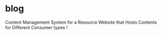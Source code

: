 # blog
Content Management System for a Resource Website that Hosts Contents for Different Consumer types !
